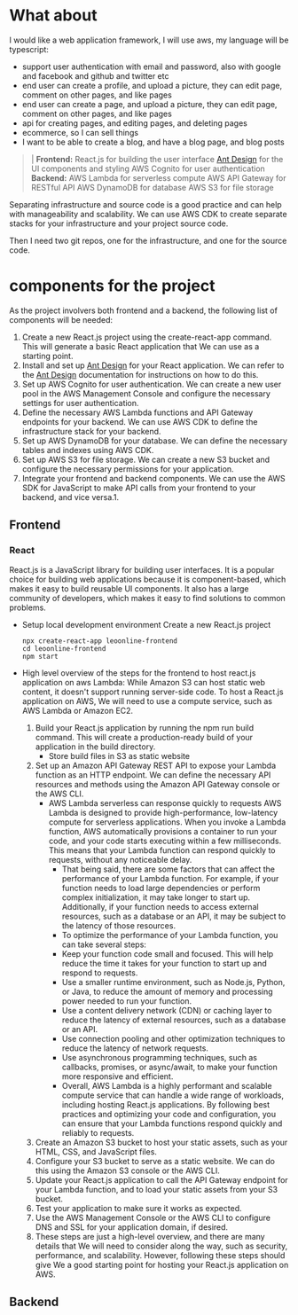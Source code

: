 # What about
I would like a web application framework, I will use aws, my language will be typescript:
- support user authentication with email and password, also with google and facebook and github and twitter etc
- end user can create a profile, and upload a picture, they can edit page, comment on other pages, and like pages
- end user can create a page, and upload a picture, they can edit page, comment on other pages, and like pages
- api for creating pages, and editing pages, and deleting pages
- ecommerce, so I can sell things
- I want to be able to create a blog, and have a blog page, and blog posts

> |
    **Frontend:**
    React.js for building the user interface
    [Ant Design](https://ant.design/) for the UI components and styling
    AWS Cognito for user authentication
    **Backend:**
    AWS Lambda for serverless compute
    AWS API Gateway for RESTful API
    AWS DynamoDB for database
    AWS S3 for file storage

Separating infrastructure and source code is a good practice and can help with manageability and scalability. We can use AWS CDK to create separate stacks for your infrastructure and your project source code.

Then I need two git repos, one for the infrastructure, and one for the source code.

# components for the project
As the project involvers both frontend and a backend, the following list of components will be needed:

1. Create a new React.js project using the create-react-app command. This will generate a basic React application that We can use as a starting point.
1. Install and set up [Ant Design](https://ant.design/) for your React application. We can refer to the [Ant Design](https://ant.design/) documentation for instructions on how to do this.
1. Set up AWS Cognito for user authentication. We can create a new user pool in the AWS Management Console and configure the necessary settings for user authentication.
1. Define the necessary AWS Lambda functions and API Gateway endpoints for your backend. We can use AWS CDK to define the infrastructure stack for your backend.
1. Set up AWS DynamoDB for your database. We can define the necessary tables and indexes using AWS CDK.
1. Set up AWS S3 for file storage. We can create a new S3 bucket and configure the necessary permissions for your application.
1. Integrate your frontend and backend components. We can use the AWS SDK for JavaScript to make API calls from your frontend to your backend, and vice versa.1.

## Frontend
### React
React.js is a JavaScript library for building user interfaces. It is a popular choice for building web applications because it is component-based, which makes it easy to build reusable UI components. It also has a large community of developers, which makes it easy to find solutions to common problems.
- Setup local development environment
    Create a new React.js project
    ```
    npx create-react-app leoonline-frontend
    cd leoonline-frontend
    npm start
    ```

- High level overview of the steps for the frontend to host react.js application on aws Lambda:
While Amazon S3 can host static web content, it doesn't support running server-side code. To host a React.js application on AWS, We will need to use a compute service, such as AWS Lambda or Amazon EC2.
    1. Build your React.js application by running the npm run build command. This will create a production-ready build of your application in the build directory.
        - Store build files in S3 as static website
    1. Set up an Amazon API Gateway REST API to expose your Lambda function as an HTTP endpoint. We can define the necessary API resources and methods using the Amazon API Gateway console or the AWS CLI.
        - AWS Lambda serverless can response quickly to requests
            AWS Lambda is designed to provide high-performance, low-latency compute for serverless applications. When you invoke a Lambda function, AWS automatically provisions a container to run your code, and your code starts executing within a few milliseconds. This means that your Lambda function can respond quickly to requests, without any noticeable delay.
            -   That being said, there are some factors that can affect the performance of your Lambda function. For example, if your function needs to load large dependencies or perform complex initialization, it may take longer to start up. Additionally, if your function needs to access external resources, such as a database or an API, it may be subject to the latency of those resources.
            -   To optimize the performance of your Lambda function, you can take several steps:
            -   Keep your function code small and focused. This will help reduce the time it takes for your function to start up and respond to requests.
            -   Use a smaller runtime environment, such as Node.js, Python, or Java, to reduce the amount of memory and processing power needed to run your function.
            -   Use a content delivery network (CDN) or caching layer to reduce the latency of external resources, such as a database or an API.
            -   Use connection pooling and other optimization techniques to reduce the latency of network requests.
            -   Use asynchronous programming techniques, such as callbacks, promises, or async/await, to make your function more responsive and efficient.
            -   Overall, AWS Lambda is a highly performant and scalable compute service that can handle a wide range of workloads, including hosting React.js applications. By following best practices and optimizing your code and configuration, you can ensure that your Lambda functions respond quickly and reliably to requests.
    1. Create an Amazon S3 bucket to host your static assets, such as your HTML, CSS, and JavaScript files.
    1. Configure your S3 bucket to serve as a static website. We can do this using the Amazon S3 console or the AWS CLI.
    1. Update your React.js application to call the API Gateway endpoint for your Lambda function, and to load your static assets from your S3 bucket.
    1. Test your application to make sure it works as expected.
    1. Use the AWS Management Console or the AWS CLI to configure DNS and SSL for your application domain, if desired.
    1. These steps are just a high-level overview, and there are many details that We will need to consider along the way, such as security, performance, and scalability. However, following these steps should give We a good starting point for hosting your React.js application on AWS.

## Backend

